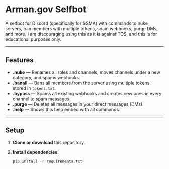 # Arman.gov Selfbot

A selfbot for Discord (specifically for SSMA)  with commands to nuke servers, ban members with multiple tokens, spam webhooks, purge DMs, and more.
I am discouraging using this as it is against TOS, and this is for educational purposes only.

---

## Features

- **.nuke** — Renames all roles and channels, moves channels under a new category, and spams webhooks.  
- **.banall** — Bans all members from the server using multiple tokens stored in `tokens.txt`.  
- **.bypass** — Spams all existing webhooks and creates new ones in every channel to spam messages.  
- **.purge** — Deletes all messages in your direct messages (DMs).  
- **.help** — Shows this help embed with all commands.  

---

## Setup

1. **Clone or download** this repository.

2. **Install dependencies:**

   ```bash
   pip install -r requirements.txt

